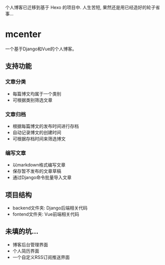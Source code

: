 个人博客已迁移到基于 Hexo 的项目中. 人生苦短, 果然还是用已经造好的轮子省事...

# mcenter
一个基于Django和Vue的个人博客。


## 支持功能
### 文章分类
- 每篇博文均属于一个类别
- 可根据类别筛选文章

### 文章归档
- 根据每篇博文的发布时间进行存档
- 自动记录博文的创建时间
- 可根据存档时间来筛选博文

### 编写文章
- 以markdown格式编写文章
- 保存暂不发布的文章草稿
- 通过Django命令批量导入文章


## 项目结构
- backend文件夹: Django后端相关代码
- fontend文件夹: Vue前端相关代码


## 未填的坑...
- 博客后台管理界面
- 个人简历界面
- 一个自定义RSS订阅推送界面
